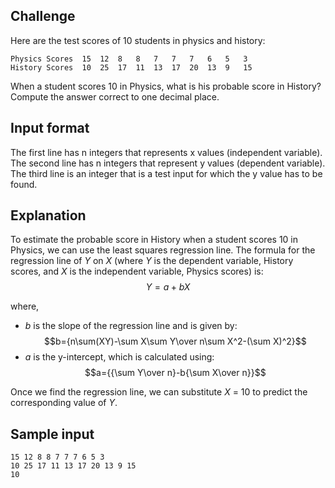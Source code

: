 ## Challenge
Here are the test scores of 10 students in physics
and history:
```
Physics Scores  15  12  8   8   7   7   7   6   5   3
History Scores  10  25  17  11  13  17  20  13  9   15
```

When a student scores 10 in Physics, what is his 
probable score in History? Compute the answer correct
to one decimal place.

## Input format
The first line has n integers that represents x values
(independent variable). The second line has n integers
that represent y values (dependent variable). The third
line is an integer that is a test input for which the y
value has to be found.

## Explanation

To estimate the probable score in History when a 
student scores 10 in Physics, we can use the least
squares regression line. The formula for the 
regression line of *Y* on *X* (where *Y* is the 
dependent variable, History scores, and *X* is the 
independent variable, Physics scores) is:
$$Y = a + bX $$

where,
- *b* is the slope of the regression line and 
is given by:
$$b={n\sum(XY)-\sum X\sum Y\over n\sum X^2-(\sum X)^2}$$
- *a* is the y-intercept, which is calculated using:
$$a={{\sum Y\over n}-b{\sum X\over n}}$$

Once we find the regression line, we can substitute
*X* = 10 to predict the corresponding value of *Y*.

## Sample input
```
15 12 8 8 7 7 7 6 5 3
10 25 17 11 13 17 20 13 9 15
10
```